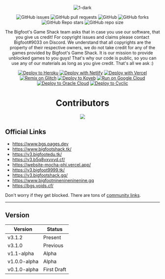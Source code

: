 <div align='center'>


![1-dark](https://user-images.githubusercontent.com/80417201/202951901-67e3b1d9-0b7f-4936-8027-4e03ed8351dd.png)

  
![GitHub issues](https://img.shields.io/github/issues/BigfootsGS/BigfootsGS.github.io?logo=github&style=flat-square) 
![GitHub pull requests](https://img.shields.io/github/issues-pr/BigfootsGS/BigfootsGS.github.io?label=Pull%20requests&logo=github&style=flat-square) 
![GitHub](https://img.shields.io/github/license/BigfootsGS/BigfootsGS.github.io?label=Licence&logo=github&style=flat-square) 
![GitHub forks](https://img.shields.io/github/forks/BigfootsGS/BigfootsGS.github.io?label=Forks&logo=github&style=flat-square) 
![GitHub Repo stars](https://img.shields.io/github/stars/BigfootsGS/BigfootsGS.github.io?color=yellow&label=Stars&logo=github&style=flat-square) 
![GitHub repo size](https://img.shields.io/github/repo-size/BigfootsGS/BigfootsGS.github.io?label=Repo%20size&logo=github&style=flat-square) 

The Bigfoot's Game Shack team asks that in case you use our software, that you give us credit! For copyright issues and claims please contact Bigfoot#9033 on Discord. We understand that all copyrights are the property of their respective owners, we do not take credit for any of the games provided by Bigfoot's Game Shack. 
It is our mission to provide unblocked games to you guys! That's why our code is public, so you can use any of our materials as long as you give credit. That's all we ask :)
  <br>
  
  
  <a target="_blank" href="https://heroku.com/deploy/?template=https://github.com/BigfootsGS/BigfootsGS.github.io"><img alt="Deploy to Heroku" src="https://raw.githubusercontent.com/BinBashBanana/deploy-buttons/master/buttons/remade/heroku.svg"></a>
[![Deploy with Netlify](https://raw.githubusercontent.com/BinBashBanana/deploy-buttons/master/buttons/remade/netlify.svg)](https://app.netlify.com/start/deploy?repository=https://github.com/BigfootsGS/BigfootsGS.github.io)
[![Deploy with Vercel](https://raw.githubusercontent.com/BinBashBanana/deploy-buttons/master/buttons/remade/vercel.svg)](https://vercel.com/new/clone?repository-url=https://github.com/BigfootsGS/BigfootsGS.github.io)
  [![Remix on Glitch](https://raw.githubusercontent.com/BinBashBanana/deploy-buttons/master/buttons/remade/glitch.svg)](https://glitch.com/edit/#!/import/github/BigfootsGS/BigfootsGS.github.io)
  [![Deploy to Koyeb](https://binbashbanana.github.io/deploy-buttons/buttons/remade/koyeb.svg)](https://app.koyeb.com/apps/deploy?type=git&repository=github.com/bigfootsgs/bigfootsgs.github.io)
  [![Run on Google Cloud](https://binbashbanana.github.io/deploy-buttons/buttons/remade/googlecloud.svg)](https://deploy.cloud.run/?git_repo=https://github.com/bigfootsgs/bigfootsgs.github.io)
[![Deploy to Oracle Cloud](https://binbashbanana.github.io/deploy-buttons/buttons/remade/oraclecloud.svg)](https://cloud.oracle.com/resourcemanager/stacks/create?zipUrl=https://github.com/bigfootsgs/bigfootsgs.github.io/archive/refs/heads/main.zip)
[![Deploy to Cyclic](https://binbashbanana.github.io/deploy-buttons/buttons/remade/cyclic.svg)](https://app.cyclic.sh/api/app/deploy/bigfootsgs/bigfootsgs.github.io)


  <div align='center'> </div>
  <h1>Contributors</h1>
<img src="https://contrib.rocks/image?repo=BigfootsGS/BigfootsGS.github.io"/>
<div align='left'>

## Official Links
* https://www.bgs.pages.dev
* https://www.bigfootshack.tk/
* https://v3.bigfootedu.tk/
* https://v3.b5q8vxvxvd.cf/
* https://website-mocha-phi.vercel.app/
* https://v3.bigfoot9999.tk/
* https://v3.bigfootshack.gq/  
* https://www.bigfootninenineninenine.gq
* https://bgs.voids.cf/



Don't worry if they get blocked. There are tons of [community links](https://github.com/BigfootsGS/BigfootsGS.github.io/blob/main/github/Community-Links.md).

---
## Version
| Version | Status |
| - | - |
| v3.1.2 | Present |
| v3.1.0 | Previous |
| v1.1-alpha | Alpha |
| v1.0.0-alpha | Alpha |
| v0.1.0-alpha | First Draft |
  <div align='center'>

